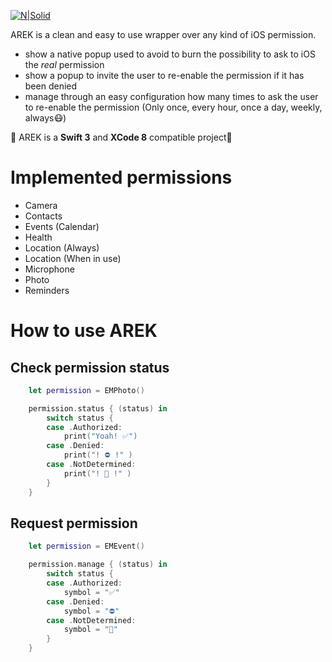 [![N|Solid](https://dl.dropboxusercontent.com/u/37783784/AREK/arek.png)](https://dl.dropboxusercontent.com/u/37783784/AREK/arek.png)

AREK is a clean and easy to use wrapper over any kind of iOS permission.

* show a native popup used to avoid to burn the possibility to ask to iOS the *real* permission
* show a popup to invite the user to re-enable the permission if it has been denied
* manage through an easy configuration how many times to ask the user to re-enable the permission (Only once, every hour, once a day, weekly, always😷)

🚨 AREK is a **Swift 3** and **XCode 8** compatible project🚨

# Implemented permissions
* Camera
* Contacts
* Events (Calendar)
* Health
* Location (Always)
* Location (When in use)
* Microphone
* Photo
* Reminders

# How to use AREK
## Check permission status
```swift
    let permission = EMPhoto()

    permission.status { (status) in
        switch status {
        case .Authorized:
            print("Yoah! ✅")
        case .Denied:
            print("! ⛔️ !" )
        case .NotDetermined:
            print("! 🤔 !" )
        }
    } 
```
## Request permission
```swift
    let permission = EMEvent()

    permission.manage { (status) in
        switch status {
        case .Authorized:
            symbol = "✅"
        case .Denied:
            symbol = "⛔️"
        case .NotDetermined:
            symbol = "🤔"
        }
    }        
```

